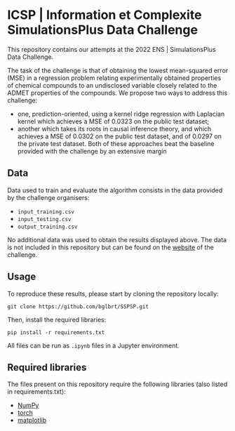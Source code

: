 # ICSP | Information et Complexite SimulationsPlus Data Challenge

This repository contains our attempts at the 2022 ENS | SimulationsPlus Data Challenge.

The task of the challenge is that of obtaining the lowest mean-squared error (MSE) in a regression problem relating experimentally obtained properties of chemical compounds to an undisclosed variable closely related to the ADMET properties of the compounds. We propose two ways to address this challenge:
- one, prediction-oriented, using a kernel ridge regression with Laplacian kernel which achieves a MSE of 0.0323 on the public test dataset;
- another which takes its roots in causal inference theory, and which achieves a MSE of 0.0302 on the public test dataset, and of 0.0297 on the private test dataset. Both of these approaches beat the baseline provided with the challenge by an extensive margin

## Data

Data used to train and evaluate the algorithm consists in the data provided by the challenge organisers:
- `input_training.csv`
- `input_testing.csv`
- `output_training.csv`

No additional data was used to obtain the results displayed above. The data is not included in this repository but can be found on the [website](https://challengedata.ens.fr) of the challenge.

## Usage

To reproduce these results, please start by cloning the repository locally:

```
git clone https://github.com/bglbrt/SSPSP.git
```

Then, install the required libraries:

```
pip install -r requirements.txt
```

All files can be run as `.ipynb` files in a Jupyter environment.

## Required libraries

The files present on this repository require the following libraries (also listed in requirements.txt):
 - [NumPy](https://numpy.org)
 - [torch](https://pytorch.org)
 - [matplotlib](https://matplotlib.org)
